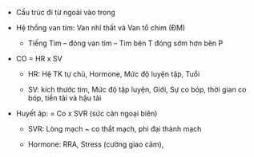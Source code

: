 - Cấu trúc đi từ ngoài vào trong  
- Hệ thống van tim: Van nhĩ thất và Van tổ chim (ĐM)  
	- Tiếng Tim – đóng van tim – Tim bên T đóng sớm hơn bên P  
- CO = HR x SV  
	- HR: Hệ TK tự chủ, Hormone, Mức độ luyện tập, Tuổi  
	- SV: kích thước tim, Mức độ tập luyện, Giới, Sự co bóp, thời gian co bóp, tiền tải và hậu tải  
- Huyết áp: = Co x SVR (sức cản ngoại biên)  
	- SVR: Lòng mạch ~ co thắt mạch, phì đại thành mạch  
	- Hormone: RRA, Stress (cường giao cảm),